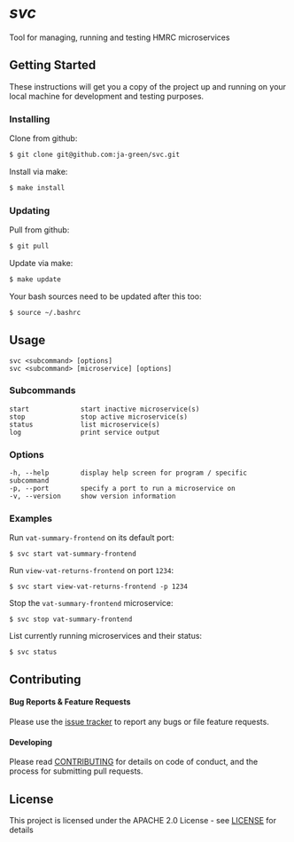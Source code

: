 # *svc*

Tool for managing, running and testing HMRC microservices

## Getting Started

These instructions will get you a copy of the project up and running on your local machine for development and testing purposes.

### Installing

Clone from github:

```bash
$ git clone git@github.com:ja-green/svc.git
```

Install via make:

```bash
$ make install
```
### Updating

Pull from github:

```bash
$ git pull
```

Update via make:

```bash
$ make update
```

Your bash sources need to be updated after this too:

```bash
$ source ~/.bashrc
```
## Usage

```
svc <subcommand> [options]
svc <subcommand> [microservice] [options]
```

### Subcommands

```
start             start inactive microservice(s)
stop              stop active microservice(s)
status            list microservice(s)
log               print service output
```

### Options

```
-h, --help        display help screen for program / specific subcommand
-p, --port        specify a port to run a microservice on
-v, --version     show version information
```

### Examples

Run `vat-summary-frontend` on its default port:
```
$ svc start vat-summary-frontend
```

Run `view-vat-returns-frontend` on port `1234`:
```
$ svc start view-vat-returns-frontend -p 1234
```

Stop the `vat-summary-frontend` microservice:
```
$ svc stop vat-summary-frontend
```

List currently running microservices and their status:
```
$ svc status
```

## Contributing

#### Bug Reports & Feature Requests

Please use the [issue tracker](https://github.com/ja-green/svc/issues) to report any bugs or file feature requests.

#### Developing

Please read [CONTRIBUTING](https://github.com/ja-green/svc/CONTRIBUTING) for details on code of conduct, and the process for submitting pull requests.

## License

This project is licensed under the APACHE 2.0 License - see [LICENSE](https://github.com/ja-green/svc/LICENSE.md) for details
